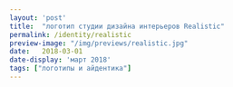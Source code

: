 ```yaml
---
layout: 'post'
title:  "логотип студии дизайна интерьеров Realistic"
permalink: /identity/realistic
preview-image: "/img/previews/realistic.jpg"
date:   2018-03-01
date-display: 'март 2018'
tags: ["логотипы и айдентика"] 
---
```


<img src="https://i.imgur.com/HQLghZH.png?1" alt=""><br>
<img src="https://i.imgur.com/oFjRW8b.png" alt="">